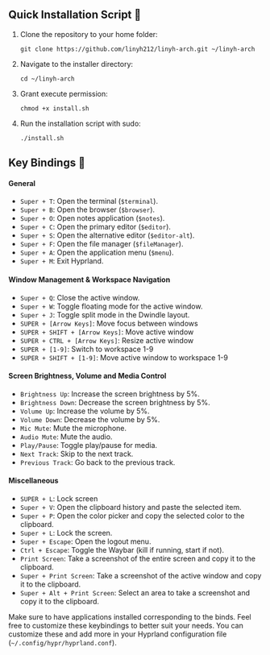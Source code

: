 ## Quick Installation Script 🚀

1. Clone the repository to your home folder:
    ```
    git clone https://github.com/linyh212/linyh-arch.git ~/linyh-arch
    ```
2. Navigate to the installer directory:
    ```
    cd ~/linyh-arch
    ```
3. Grant execute permission:
   ```
   chmod +x install.sh
   ```

4. Run the installation script with sudo:
     ```
    ./install.sh
    ```

## Key Bindings 🎹

#### General

- `Super + T`: Open the terminal (`$terminal`).
- `Super + B`: Open the browser (`$browser`).
- `Super + O`: Open notes application (`$notes`).
- `Super + C`: Open the primary editor (`$editor`).
- `Super + S`: Open the alternative editor (`$editor-alt`).
- `Super + F`: Open the file manager (`$fileManager`).
- `Super + A`: Open the application menu (`$menu`).
- `Super + M`: Exit Hyprland.

#### Window Management & Workspace Navigation

- `Super + Q`: Close the active window.
- `Super + W`: Toggle floating mode for the active window.
- `Super + J`: Toggle split mode in the Dwindle layout.
- `SUPER + [Arrow Keys]`: Move focus between windows
- `SUPER + SHIFT + [Arrow Keys]`: Move active window
- `SUPER + CTRL + [Arrow Keys]`: Resize active window
- `SUPER + [1-9]`: Switch to workspace 1-9
- `SUPER + SHIFT + [1-9]`: Move active window to workspace 1-9

#### Screen Brightness, Volume and Media Control

- `Brightness Up`: Increase the screen brightness by 5%.
- `Brightness Down`: Decrease the screen brightness by 5%.
- `Volume Up`: Increase the volume by 5%.
- `Volume Down`: Decrease the volume by 5%.
- `Mic Mute`: Mute the microphone.
- `Audio Mute`: Mute the audio.
- `Play/Pause`: Toggle play/pause for media.
- `Next Track`: Skip to the next track.
- `Previous Track`: Go back to the previous track.

#### Miscellaneous

- `SUPER + L`: Lock screen
- `Super + V`: Open the clipboard history and paste the selected item.
- `Super + P`: Open the color picker and copy the selected color to the clipboard.
- `Super + L`: Lock the screen.
- `Super + Escape`: Open the logout menu.
- `Ctrl + Escape`: Toggle the Waybar (kill if running, start if not).
- `Print Screen`: Take a screenshot of the entire screen and copy it to the clipboard.
- `Super + Print Screen`: Take a screenshot of the active window and copy it to the clipboard.
- `Super + Alt + Print Screen`: Select an area to take a screenshot and copy it to the clipboard.

Make sure to have applications installed corresponding to the binds. Feel free to customize these keybindings to better suit your needs. You can customize these and add more in your Hyprland configuration file (`~/.config/hypr/hyprland.conf`).

